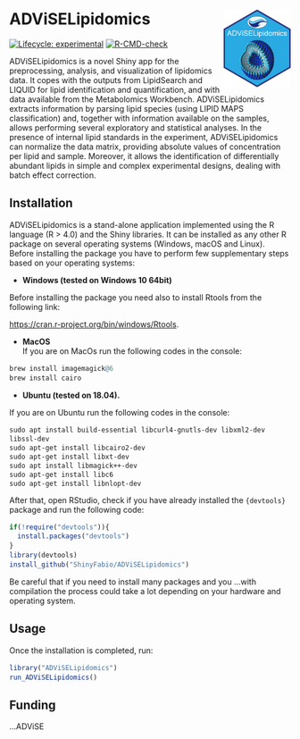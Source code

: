 
<!-- README.md is generated from README.Rmd. Please edit that file -->

# ADViSELipidomics <img src="man/figures/NewLogoAL.png" align="right" height="139"/>

<!-- badges: start -->

[![Lifecycle:
experimental](https://img.shields.io/badge/lifecycle-stable-succes.svg)](https://www.tidyverse.org/lifecycle/#stable)
[![R-CMD-check](https://github.com/ShinyFabio/ADViSELipidomics/workflows/R-CMD-check/badge.svg)](https://github.com/ShinyFabio/ADViSELipidomics/actions)
<!-- badges: end -->

ADViSELipidomics is a novel Shiny app for the preprocessing, analysis,
and visualization of lipidomics data. It copes with the outputs from
LipidSearch and LIQUID for lipid identification and quantification, and
with data available from the Metabolomics Workbench. ADViSELipidomics
extracts information by parsing lipid species (using LIPID MAPS
classification) and, together with information available on the samples,
allows performing several exploratory and statistical analyses. In the
presence of internal lipid standards in the experiment, ADViSELipidomics
can normalize the data matrix, providing absolute values of
concentration per lipid and sample. Moreover, it allows the
identification of differentially abundant lipids in simple and complex
experimental designs, dealing with batch effect correction.

## Installation

ADViSELipidomics is a stand-alone application implemented using the R
language (R \> 4.0) and the Shiny libraries. It can be installed as any
other R package on several operating systems (Windows, macOS and Linux).
Before installing the package you have to perform few supplementary
steps based on your operating systems:

-   **Windows (tested on Windows 10 64bit)** 

Before installing the package you need also to install Rtools from the
following link:

<https://cran.r-project.org/bin/windows/Rtools>.

-   **MacOS**  
    If you are on MacOs run the following codes in the console:

``` r
brew install imagemagick@6
brew install cairo
```

-   **Ubuntu (tested on 18.04).**  

If you are on Ubuntu run the following codes in the console:

    sudo apt install build-essential libcurl4-gnutls-dev libxml2-dev libssl-dev
    sudo apt-get install libcairo2-dev
    sudo apt-get install libxt-dev
    sudo apt install libmagick++-dev
    sudo apt-get install libc6
    sudo apt-get install libnlopt-dev

After that, open RStudio, check if you have already installed the
`{devtools}` package and run the following code:

``` r
if(!require("devtools")){
  install.packages("devtools")
}
library(devtools)
install_github("ShinyFabio/ADViSELipidomics")
```

Be careful that if you need to install many packages and you …with
compilation the process could take a lot depending on your hardware and
operating system.

## Usage

Once the installation is completed, run:

``` r
library("ADViSELipidomics")
run_ADViSELipidomics()
```

## Funding

…ADViSE
